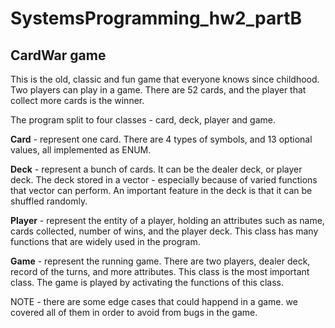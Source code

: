 # SystemsProgramming_hw2_partB
## CardWar game

This is the old, classic and fun game that everyone knows since childhood.
Two players can play in a game. There are 52 cards, and the player that collect more cards is the winner.

The program split to four classes - card, deck, player and game.

**Card** - represent one card. There are 4 types of symbols, and 13 optional values, all implemented as ENUM.

**Deck** - represent a bunch of cards. It can be the dealer deck, or player deck.
The deck stored in a vector - especially because of varied functions that vector can perform.
An important feature in the deck is that it can be shuffled randomly.

**Player** - represent the entity of a player, holding an attributes such as name, cards collected, number of wins, and the player deck.
This class has many functions that are widely used in the program.

**Game** - represent the running game. There are two players, dealer deck, record of the turns, and more attributes.
This class is the most important class. The game is played by activating the functions of this class.


NOTE - there are some edge cases that could happend in a game. we covered all of them in order to avoid from bugs in the game. 
